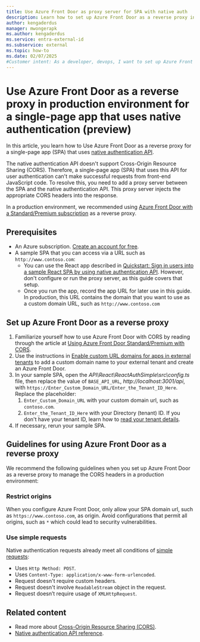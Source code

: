 ```yaml
---
title: Use Azure Front Door as proxy server for SPA with native auth
description: Learn how to set up Azure Front Door as a reverse proxy in a production environment for a single-page app that uses native authentication
author: kengaderdus
manager: mwongerapk
ms.author: kengaderdus
ms.service: entra-external-id
ms.subservice: external
ms.topic: how-to
ms.date: 02/07/2025
#Customer intent: As a developer, devops, I want to set up Azure Front Door so that I can use it as a reverse proxy server for a single-page app that authenticates users by using native authentication API in a production environment
---
```


# Use Azure Front Door as a reverse proxy in production environment for a single-page app that uses native authentication (preview)

In this article, you learn how to Use Azure Front Door as a reverse proxy for a single-page app (SPA) that uses [native authentication API](/entra/identity-platform/reference-native-authentication-api?toc=%2Fentra%2Fexternal-id%2Ftoc.json&bc=%2Fentra%2Fexternal-id%2Fbreadcrumb%2Ftoc.json&tabs=emailOtp).

The native authentication API doesn't support Cross-Origin Resource Sharing (CORS). Therefore, a single-page app (SPA) that uses this API for user authentication can't make successful requests from front-end JavaScript code. To resolve this, you need to add a proxy server between the SPA and the native authentication API. This proxy server injects the appropriate CORS headers into the response.

In a production environment, we recommended using [Azure Front Door with a Standard/Premium subscription](/azure/frontdoor/standard-premium/troubleshoot-cross-origin-resources) as a reverse proxy.

## Prerequisites
- An Azure subscription. [Create an account for free](https://azure.microsoft.com/free/?ref=microsoft.com&utm_source=microsoft.com&utm_medium=docs&utm_campaign=visualstudio).
- A sample SPA that you can access via a URL such as `http://www.contoso.com`:
    - You can use the React app described in [Quickstart: Sign in users into a sample React SPA by using native authentication API](quickstart-native-authentication-single-page-app-react-sign-in.md). However, don't configure or run the proxy server, as this guide covers that setup.
    - Once you run the app, record the app URL for later use in this guide. In production, this URL contains the domain that you want to use as a custom domain URL, such as `http://www.contoso.com`

## Set up Azure Front Door as a reverse proxy

1. Familiarize yourself how to use Azure Front Door with CORS by reading through the article at [Using Azure Front Door Standard/Premium with CORS](/azure/frontdoor/standard-premium/troubleshoot-cross-origin-resources).
1. Use the instructions in [Enable custom URL domains for apps in external tenants](how-to-custom-url-domain.md) to add a custom domain name to your external tenant and create an Azure Front Door.
1. In your sample SPA, open the *API\React\ReactAuthSimple\src\config.ts* file, then replace the value of `BASE_API_URL`, *http://localhost:3001/api*, with `https://Enter_Custom_Domain_URL/Enter_the_Tenant_ID_Here`. Replace the placeholder:
    1. `Enter_Custom_Domain_URL` with your custom domain url, such as `contoso.com`.
    1. `Enter_the_Tenant_ID_Here` with your Directory (tenant) ID. If you don't have your tenant ID, learn how to [read your tenant details](how-to-create-external-tenant-portal.md#get-the-external-tenant-details).
1. If necessary, rerun your sample SPA. 


## Guidelines for using Azure Front Door as a reverse proxy 

We recommend the following guidelines when you set up Azure Front Door as a reverse proxy to manage the CORS headers in a production environment:

### Restrict origins

When you configure Azure Front Door, only allow your SPA domain url, such as `https://www.contoso.com`, as origin. Avoid configurations that permit all origins, such as `*` which could lead to security vulnerabilities.

### Use simple requests

 Native authentication requests already meet all conditions of [simple requests](https://developer.mozilla.org/docs/Web/HTTP/CORS#simple_requests):

- Uses `Http Method: POST`.
- Uses `Content-Type: application/x-www-form-urlencoded`.
- Request doesn't require custom headers. 
- Request doesn't involve `ReadableStream` object in the request. 
- Request doesn’t require usage of `XMLHttpRequest`.  

## Related content
- Read more about [Cross-Origin Resource Sharing (CORS)](https://developer.mozilla.org/docs/Web/HTTP/CORS).
- [Native authentication API reference](/entra/identity-platform/reference-native-authentication-api?toc=/entra/external-id/toc.json&bc=/entra/external-id/breadcrumb/toc.json).